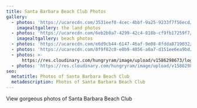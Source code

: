```yaml
---
title: Santa Barbara Beach Club Photos
gallery:
  - photos: 'https://ucarecdn.com/3531eef0-4cec-4bbf-9a25-9233f7f56ecd/'
    imagealtgallery: the land photos
  - photos: 'https://ucarecdn.com/6eb2b0a7-4299-42c4-818b-cf9fb17259f7/'
    imagealtgallery: beach photos
  - photos: 'https://ucarecdn.com/e6d9cb44-6147-46af-9e08-8fdda8719032/'
  - photos: 'https://ucarecdn.com/8f9f82c0-e0b9-4856-a0a7-d151ee6ea9bd/'
  - photos: >-
      https://res.cloudinary.com/hungryram/image/upload/v1586298673/logo_hnmldj.jpg
  - photos: 'https://res.cloudinary.com/hungryram/image/upload/v1586298147/sample.jpg'
seo:
  metatitle: Photos of Santa Barbara Beach Club
  metadescription: Photos of Santa Barbara Beach Club
---
```

View gorgeous photos of Santa Barbara Beach Club